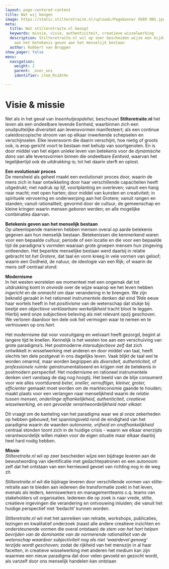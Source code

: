```yaml
---
layout: page-centered-content
title: Wat wij beogen
image: https://static.stilteretraite.nl/uploads/Pagebanner OVER ONS.jpg
meta:
  title: Wat stilteretraite.nl beoogt
  keywords: missie, visie, authenticiteit, creatieve wisselwerking
  description: Stilteretraite.nl wil op zeer bescheiden wijze een bijdrage leveren
    aan het betekenis geven aan het menselijk bestaan
  author: Robbert van Bruggen
show_pager: false
menu:
  navigation:
    weight: 2
    parent: _over_ons
    identifier: item_Rs1AtHv

---
```

# Visie & missie

Net als in het geval van _Ineenhutjeopdehei,_ beschouwt **Stilteretraite.nl** het leven als een ondeelbare levende Eenheid, waarbinnen zich een onuitputtelijke diversiteit aan levensvormen manifesteert; als een continue caleidoscopische stroom van op elkaar inwerkende schepselen en verschijnselen. Elke levensvorm die daarin verschijnt, hoe nietig of groots ook, is erop gericht voort te bestaan met behulp van soortgenoten. En is door middel van het eigen unieke leven van betekenis voor de _dynamische dans_ van alle levensvormen binnen die ondeelbare _Eenheid_, waarvan het tegelijkertijd ook de _uitdrukking_ is; tot het daarin sterft en oplost.

**Een evolutionair proces**  
De mensheid als geheel maakt een evolutionair proces door, waarin de mens zich in haar ontwikkeling door haar verschillende capaciteiten heeft uitgedrukt; met nadruk op lijf, voortplanting en overleven; vanuit een hang naar macht; met open harten; door middel van kunsten en creativiteit; in spirituele vervoering en onderwerping aan het Grotere; vanuit rangen en standen; vanuit rationaliteit; gevormd door de cultuur, de gemeenschap en kleine kringen waarin mensen _geboren_ werden; en alle mogelijke combinaties daarvan.

**Betekenis geven aan het menselijk bestaan**  
Op uiteenlopende manieren hebben mensen overal op aarde betekenis gegeven aan hun menselijk bestaan. Betekenissen die kenmerkend waren voor een bepaalde cultuur, periode of een locatie en die voor een bepaalde tijd de paradigma's vormden waaraan grote groepen mensen hun zingeving ontleenden. Het beperkte menselijke bestaan werd daarbij in relatie gebracht tot _het Grotere_, dat taal en vorm kreeg in vele vormen van geloof; waarin een Godheid, de natuur, de ideologie van een Rijk; of waarin de mens zelf centraal stond.

**Modernisme**  
In het westen worstelen we momenteel met een ongemak dat tot uitdrukking komt in _onvrede_ over de wijze waarop we het leven hebben _ingericht_ en de _onmacht_ om daar verandering in te brengen. We zijn bekneld geraakt in het rationeel instrumentele denken dat eind 19de eeuw haar wortels heeft in het _positivisme_ van de wetenschap dat stukje bij beetje een _objectieve verklaarbare werkelijkheid_ tracht bloot te leggen. Hierbij werd onze subjectieve beleving als niet relevant opzij geschoven. We verloren daardoor ten dele ook het vermogen waar te nemen en te vertrouwen op ons _hart_.

Het modernisme dat voor vooruitgang en welvaart heeft gezorgd, begint al langere tijd te knellen. Kennelijk is het westen toe aan een verschuiving van grote paradigma’s. Het postmoderne _intersubjectieve zelf_ dat zich ontwikkelt in wisselwerking met anderen en door middel van taal, heeft slechts ten dele postgevat in ons dagelijks leven. Vaak blijkt de taal wel te worden omarmd, maar worden begrippen als _diversiteit, authenticiteit,_ of _professionele ruimte_ geinstrumentaliseerd en krijgen niet de betekenis in postmodern perspectief. Het modernisme en rationeel instrumentele denken viert vandaag de dag nog hoogtij. Het beeld van de blije consument voor wie alles voortdurend _beter, sneller, vernuftiger, kleiner, groter, efficienter_ gemaakt moet worden om de markteconomie gaande te houden; maakt plaats voor een verlangen naar menselijkheid waarin de _relatie tussen mensen, onderlinge afhankelijkheid, authenticiteit, creatieve wisselwerking, en een gevoelde verantwoordelijkheid naar elkaar._

Dit vraagt om de kanteling van het paradigma waar we al onze zekerheden op hebben gebouwd; het spanningsveld rond de eindigheid van het paradigma waarin de waarden _autonomie, vrijheid en onafhankelijkheid_ centraal stonden toont zich in de huidige crisis - waarin we elkaar enerzijds verantwoordelijk willen maken voor de eigen situatie maar elkaar daarbij heel hard nodig hebben.

**Missie**  
_Stilteretraite.nl_ wil op zeer bescheiden wijze een bijdrage leveren aan de bewustwording van identificatie met gedachtepatronen en een autonoom zelf dat het ontstaan van een hernieuwd gevoel van richting nog in de weg zit.

_Stilteretraite.nl_ wil die bijdrage leveren door verschillende vormen van stilte-retraite aan te bieden aan iedereen die transformatie zoekt in het leven, evenals als leiders, kenniswerkers en managementteams c.q. teams van stakeholders uit organisaties. Iedereen die op zoek is naar vrede, stilte, creatieve ingevingen die verandering en ontvouwing inluiden; die vanuit het huidige perspectief niet ‘bedacht’ kunnen worden.

_Stilteretraite.nl_ wil met het aanreiken van retraite, workshops, publicaties, lezingen en kwalitatief onderzoek (naast alle andere creatieve inzichten en ondersteunende vormen die overal ontstaan) de _stem van het hart_ _helpen bevrijden van de dominantie van de normerende rationaliteit van de wetenschap waardoor subjectiviteit nog als niet ‘waardevol genoeg’ terzijde wordt geschoven;_ zodat de rijkheid van het menszijn in al haar facetten, in creatieve wisselwerking met anderen het medium kan zijn waarmee een nieuw paradigma dat door velen gevoeld en gezocht wordt, als vanzelf door ons menselijk handelen kan ontstaan